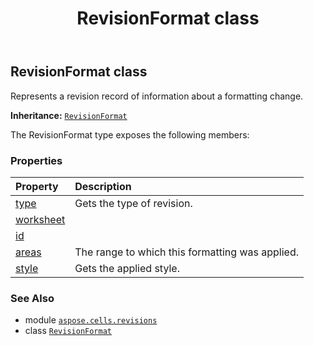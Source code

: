 ﻿---
title: RevisionFormat class
second_title: Aspose.Cells for Python via .NET API References
description: 
type: docs
weight: 90
url: /aspose.cells.revisions/revisionformat/
is_root: false
---

## RevisionFormat class

Represents a revision record of information about a formatting change.



**Inheritance:** [`RevisionFormat`](/cells/python-net/aspose.cells.revisions/revisionformat)



The RevisionFormat type exposes the following members:

### Properties
| Property | Description |
| :- | :- |
| [type](/cells/python-net/aspose.cells.revisions/revisionformat/type) | Gets the type of revision. |
| [worksheet](/cells/python-net/aspose.cells.revisions/revisionformat/worksheet) |  |
| [id](/cells/python-net/aspose.cells.revisions/revisionformat/id) |  |
| [areas](/cells/python-net/aspose.cells.revisions/revisionformat/areas) | The range to which this formatting was applied. |
| [style](/cells/python-net/aspose.cells.revisions/revisionformat/style) | Gets the applied style. |



### See Also
* module [`aspose.cells.revisions`](..)
* class [`RevisionFormat`](/cells/python-net/aspose.cells.revisions/revisionformat)
